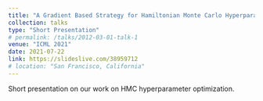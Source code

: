 ```yaml
---
title: "A Gradient Based Strategy for Hamiltonian Monte Carlo Hyperparameter Optimization"
collection: talks
type: "Short Presentation"
# permalink: /talks/2012-03-01-talk-1
venue: "ICML 2021"
date: 2021-07-22
link: https://slideslive.com/38959712
# location: "San Francisco, California"
---
```


Short presentation on our work on HMC hyperparameter optimization.

